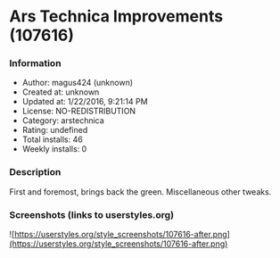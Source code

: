 # Ars Technica Improvements (107616)

### Information
- Author: magus424 (unknown)
- Created at: unknown
- Updated at: 1/22/2016, 9:21:14 PM
- License: NO-REDISTRIBUTION
- Category: arstechnica
- Rating: undefined
- Total installs: 46
- Weekly installs: 0


### Description
First and foremost, brings back the green. Miscellaneous other tweaks.


### Screenshots (links to userstyles.org)
![https://userstyles.org/style_screenshots/107616-after.png](https://userstyles.org/style_screenshots/107616-after.png)


